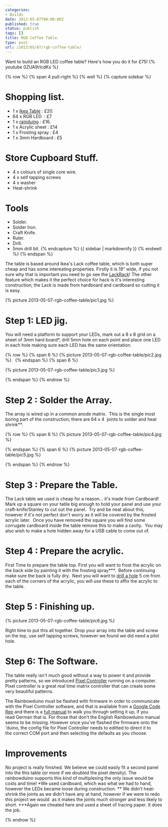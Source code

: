 ```yaml
---
categories:
- Builds
date: 2013-05-07T00:00:00Z
published: true
status: publish
tags: []
title: RGB Coffee Table.
type: post
url: /2013/05/07/rgb-coffee-table/
---
```


Want to build an RGB LED coffee table? Here's how you do it for £75!
{% youtube 0ZUA9rlcdKs %}


{% row %}
{% span 4 pull-right %}
{% well %}
{% capture sidebar %}
# Shopping list. #
* 1 x [Ikea Table](http://www.ikea.com/gb/en/catalog/products/10065958) : £20.
* 64 x RGB LED  : £7
* 1 x [rainduino](http://www.seeedstudio.com/depot/rainbowduino-led-driver-platform-plug-and-shine-p-371.html) : £16.
* 1 x Acrylic sheet : £14
* 1 x Frosting spray : £4
* 1 x 3mm Hardboard : £5

# Store Cupboard Stuff. #
* 4 x colours of single core wire.
* 4 x self tapping screws
* 4 x washer
* Heat-shrink

# Tools #
* Solder.
* Solder Iron.
* Craft Knife.
* Ruler.
* Drill.
* 5mm drill bit.
{% endcapture %}
{{ sidebar | markdownify }}
{% endwell %}
{% endspan %}

The table is based around Ikea's Lack coffee table, which is both super cheap and has some interesting properties. Firstly it is 19" wide, if you not sure why that is important you need to go see the [LackRack](http://wiki.eth0.nl/index.php/LackRack)! The other feature which makes it the perfect choice for hack is it's interesting construction; the Lack is made from hardboard and cardboard so cutting it is easy. 

{% picture 2013-05-07-rgb-coffee-table/pic1.jpg %}

# Step 1: LED jig. #
You will need a platform to support your LEDs, mark out a 8 x 8 grid on a sheet of 3mm hard board*, drill 5mm hole on each point and place one LED in each hole making sure each LED has the same orientation. 

{% row %}
{% span 6 %}
{% picture 2013-05-07-rgb-coffee-table/pic2.jpg %}
&nbsp;
{% endspan %}
{% span 6 %}

{% picture 2013-05-07-rgb-coffee-table/pic3.jpg %}
<!--test--> 
{% endspan %}
{% endrow %}

# Step 2 : Solder the Array. #
The array is wired up in a common anode matrix.  This is the single most boring part of the construction; there are 64 x 4  joints to solder and heat shrink**. 

{% row %}
{% span 6 %}
{% picture 2013-05-07-rgb-coffee-table/pic4.jpg %}
<!--test--> 
{% endspan %}
{% span 6 %}
{% picture 2013-05-07-rgb-coffee-table/pic5.jpg %}
<!--test--> 
{% endspan %}
{% endrow %}

# Step 3 : Prepare the Table. #
The Lack table we used is cheap for a reason... it's made from Cardboard! Mark up a square on your table big enough to hold your panel and use your craft-knife/Stanley to cut out the panel.  Try and be neat about this, however if it's not perfect don't worry as it will be covered by the frosted acrylic later.  Once you have removed the square you will find some corrugate cardboard inside the table remove this to make a cavity.  You may also wish to make a hole hidden away for a USB cable to come out of.

# Step 4 : Prepare the acrylic. #
First Time to prepare the table top. First you will want to frost the acrylic on the back side by painting it with the frosting spray***.  Before continuing make sure the back is fully dry.  Next you will want to [drill a hole](http://www.youtube.com/watch?v=hM_DR3t4mjI) 5 cm from each of the corners of the acrylic, you will use these to affix the acrylic to the table.

# Step 5 : Finishing up. #


{% picture 2013-05-07-rgb-coffee-table/pic6.jpg %}

Right time to put this all together. Drop your array into the table and screw on the top, use self tapping screws, however we found we did need a pilot hole.

# Step 6: The Software. #
The table really isn't much good without a way to power it and provide pretty patterns, so we introduced [Pixel Controller](http://pixelinvaders.ch/?page_id=160) running on a computer.
Pixel controller is a great real time matrix controller that can create some very beautiful patterns.

The Rainbowduino must be flashed with firmware in order to communicate with the Pixel Controller software, and that is available from a [Google Code Rep](https://code.google.com/p/rainbowduino-v3-streaming-firmware/) and there is a [full manual](https://code.google.com/p/pixelcontroller/downloads/detail?name=PixelControllerManual-ger.pdf&amp;can=2&amp;q=) to walk you through setting it up, if you read German that is. For those that don't the English Rainbowduino manual seems to be missing. However once you've flashed the firmware onto the 'duino, the config file for Pixel Controller needs to editted to direct it to the correct COM port and then selecting the defaults as you choose.

# Improvements #

No project is really finished. We believe we could easily fit a second panel into the this table (or more if we doubled the pixel density). The rainbowduino supports this kind of multiplexing the only issue would be costs and time! *We used cardboard, which was what we had to hand, however the LEDs became loose during construction. ** We didn't heat-shrink the joints as we didn't have any at hand, however if we were to redo this project we would  as it makes the joints much stronger and less likely to short. ***Again we cheated here and used a sheet of tracing paper. It does the job.

{% endrow %}

